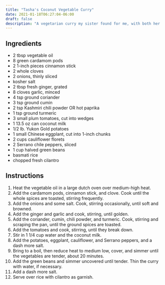 ```yaml
---
title: "Tasha's Coconut Vegetable Curry"
date: 2021-01-18T06:27:04-06:00
draft: false
description: "A vegetarian curry my sister found for me, with both her and my modifications."
---
```


## Ingredients

- 2 tbsp vegetable oil
- 8 green cardamom pods
- 2 1-inch pieces cinnamon stick
- 2 whole cloves
- 2 onions, thinly sliced
- kosher salt
- 2 tbsp fresh ginger, grated
- 8 cloves garlic, minced
- 4 tsp ground coriander
- 3 tsp ground cumin
- 2 tsp Kashmiri chili powder OR hot paprika
- 1 tsp ground turmeric
- 3 small plum tomatoes, cut into wedges
- 1 13.5 oz can coconut milk
- 1/2 lb. Yukon Gold potatoes
- 1 small Chinese eggplant, cut into 1-inch chunks
- 2 cups cauliflower florets
- 2 Serrano chile peppers, sliced
- 1 cup halved green beans
- basmati rice
- chopped fresh cilantro

## Instructions

1. Heat the vegetable oil in a large dutch oven over medium-high heat.
2. Add the cardamom pods, cinnamon stick, and clove. Cook until the whole spices are toasted, stirring frequently.
3. Add the onions and some salt. Cook, stirring occasionally, until soft and browned.
4. Add the ginger and garlic and cook, stirring, until golden.
5. Add the coriander, cumin, chili powder, and turmeric. Cook, stirring and scraping the pan, until the ground spices are toasted.
6. Add the tomatoes and cook, stirring, until they break down.
7. Stir in 1 1/4 cup water and the coconut milk.
8. Add the potatoes, eggplant, cauliflower, and Serrano peppers, and a dash more salt.
9. Bring to a boil, then reduce heat to medium low, cover, and simmer until the vegetables are tender, about 20 minutes.
10. Add the green beans and simmer uncovered until tender. Thin the curry with water, if necessary.
11. Add a dash more salt.
12. Serve over rice with cilantro as garnish.

